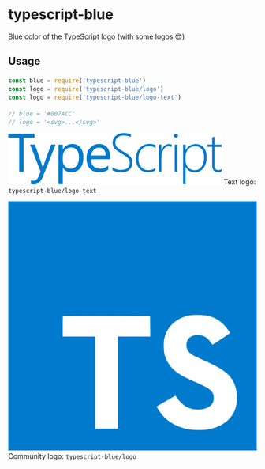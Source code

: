 # typescript-blue

Blue color of the TypeScript logo (with some logos 😎)

## Usage

```js
const blue = require('typescript-blue')
const logo = require('typescript-blue/logo')
const logo = require('typescript-blue/logo-text')

// blue = '#007ACC'
// logo = '<svg>...</svg>'
```

![](logo-text.svg)
Text logo: `typescript-blue/logo-text`

![](logo.svg)
Community logo: `typescript-blue/logo`
